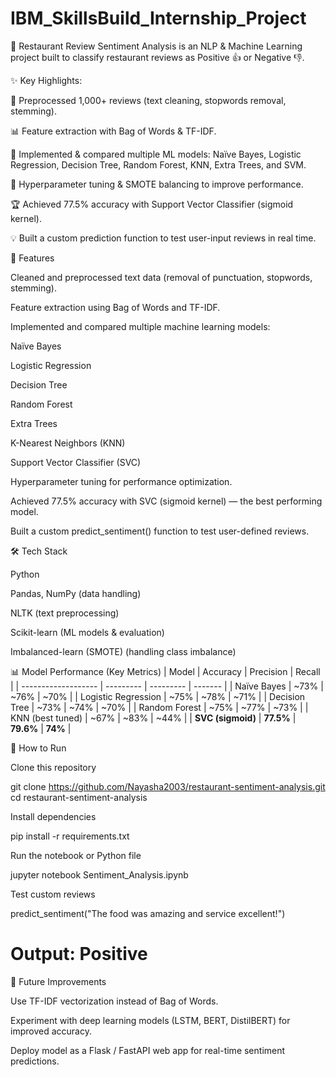# IBM_SkillsBuild_Internship_Project

🚀 Restaurant Review Sentiment Analysis is an NLP & Machine Learning project built to classify restaurant reviews as Positive 👍 or Negative 👎.

✨ Key Highlights:

🧹 Preprocessed 1,000+ reviews (text cleaning, stopwords removal, stemming).

📊 Feature extraction with Bag of Words & TF-IDF.

🤖 Implemented & compared multiple ML models: Naïve Bayes, Logistic Regression, Decision Tree, Random Forest, KNN, Extra Trees, and SVM.

🔎 Hyperparameter tuning & SMOTE balancing to improve performance.

🏆 Achieved 77.5% accuracy with Support Vector Classifier (sigmoid kernel).

💡 Built a custom prediction function to test user-input reviews in real time.

📌 Features

Cleaned and preprocessed text data (removal of punctuation, stopwords, stemming).

Feature extraction using Bag of Words and TF-IDF.

Implemented and compared multiple machine learning models:

Naïve Bayes

Logistic Regression

Decision Tree

Random Forest

Extra Trees

K-Nearest Neighbors (KNN)

Support Vector Classifier (SVC)

Hyperparameter tuning for performance optimization.

Achieved 77.5% accuracy with SVC (sigmoid kernel) — the best performing model.

Built a custom predict_sentiment() function to test user-defined reviews.

🛠️ Tech Stack

Python

Pandas, NumPy (data handling)

NLTK (text preprocessing)

Scikit-learn (ML models & evaluation)

Imbalanced-learn (SMOTE) (handling class imbalance)

📊 Model Performance (Key Metrics)
| Model               | Accuracy  | Precision | Recall  |
| ------------------- | --------- | --------- | ------- |
| Naïve Bayes         | \~73%     | \~76%     | \~70%   |
| Logistic Regression | \~75%     | \~78%     | \~71%   |
| Decision Tree       | \~73%     | \~74%     | \~70%   |
| Random Forest       | \~75%     | \~77%     | \~73%   |
| KNN (best tuned)    | \~67%     | \~83%     | \~44%   |
| **SVC (sigmoid)**   | **77.5%** | **79.6%** | **74%** |

🚀 How to Run

Clone this repository

git clone https://github.com/Nayasha2003/restaurant-sentiment-analysis.git
cd restaurant-sentiment-analysis


Install dependencies

pip install -r requirements.txt


Run the notebook or Python file

jupyter notebook Sentiment_Analysis.ipynb


Test custom reviews

predict_sentiment("The food was amazing and service excellent!")
# Output: Positive

📌 Future Improvements

Use TF-IDF vectorization instead of Bag of Words.

Experiment with deep learning models (LSTM, BERT, DistilBERT) for improved accuracy.

Deploy model as a Flask / FastAPI web app for real-time sentiment predictions.
